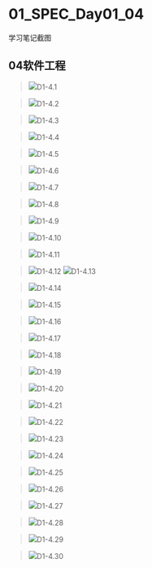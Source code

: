 # 01_SPEC_Day01_04
学习笔记截图<br>


## 04软件工程

>![](http://m.qpic.cn/psc?/V10W2BF90tc8Q9/4YNML3SP3kohrZcOJ8e1ul589isGO80eLtTQ4C5vAj3nJZPFkyaihM6PN7mDuWNCHjWWOnnDZ6bxM5kiZUXRK3lwsSkmYWkCIPjNAZHqWt4!/b&bo=8gDUAAAAAAADBwQ!&rf=viewer_4)D1-4.1

>![](http://m.qpic.cn/psc?/V10W2BF90tc8Q9/4YNML3SP3kohrZcOJ8e1ut8Ln6hAIHKLuSHQ.Hew8LqtWX.CrBJ4stSSowgFUvEUSbr2Ah0FHcZVFMyrc.9L4KhoiROyCVmRqsSWg4fvc2o!/b&bo=JAKiAQAAAAADF7c!&rf=viewer_4)D1-4.2

>![](http://m.qpic.cn/psc?/V10W2BF90tc8Q9/4YNML3SP3kohrZcOJ8e1uvB7cS4Zef5xAvPM1KgYcAV0tDQFzgLBrHoJpx.oTN5aNlsKbOpKn9aP6uw94PNBXj50XcQn.roAJiCGUOFnBQ8!/b&bo=eAKjAAAAAAADF.s!&rf=viewer_4)D1-4.3

>![](http://m.qpic.cn/psc?/V10W2BF90tc8Q9/4YNML3SP3kohrZcOJ8e1umtxXAGH47FNTeTTmep90YazX1p125lbtw1WqFr.qLnCZr7X7dRZM4insO6qEJxEh8JcsBhPMJWDOXwmN6yO1E8!/b&bo=dAJ6AQAAAAADJw8!&rf=viewer_4)D1-4.4

>![](http://m.qpic.cn/psc?/V10W2BF90tc8Q9/4YNML3SP3kohrZcOJ8e1umnfamAcL6RTXqTjDA2R89XpNZ3eIOyJ98VE2.9QRLkDH9bGGwGDa5fdYT3tmU3oiNpmWU1dMYKmRd80zp61W9w!/b&bo=xgIvAQAAAAADJ.g!&rf=viewer_4)D1-4.5

>![](http://m.qpic.cn/psc?/V10W2BF90tc8Q9/4YNML3SP3kohrZcOJ8e1uj*hgW3ooNaIWeZyQvi32GwA5faRyJOg5yOypPPav9aE3AHdppxlOYJoggpTHGCkXn*kIMEH0uJdcek1DYT*VqU!/b&bo=xwLmAAAAAAADJyE!&rf=viewer_4)D1-4.6

>![](http://m.qpic.cn/psc?/V10W2BF90tc8Q9/4YNML3SP3kohrZcOJ8e1um2CGXOFNZIdanBC0ZIat*T.x075tCqUccrglUOcCVyLGolNfpR0bjA6VluVw64y*.OUIV8SBcexnwaiXUsaT2w!/b&bo=xwKpAQAAAAADN38!&rf=viewer_4)D1-4.7

>![](http://m.qpic.cn/psc?/V10W2BF90tc8Q9/4YNML3SP3kohrZcOJ8e1uuKYxh0MAYsqLtJw7pnn*2OiYnI*eiBKYmbbsLWWbCgphakRv5wcWL5u3BLYWCPPVBVLpQmXNuHpELTzzUP16J4!/b&bo=sgJTAQAAAAADF9A!&rf=viewer_4)D1-4.8

>![](http://m.qpic.cn/psc?/V10W2BF90tc8Q9/4YNML3SP3kohrZcOJ8e1unOjmUUqeman2TbkC*bgP0NEoeSolbkhd4UNSI8etGVIIqpbmxtuw.1BR7RZKIt0v7QhTmHfCVYULxvjWWOebus!/b&bo=1ALBAQAAAAADJxQ!&rf=viewer_4)D1-4.9

>![](http://m.qpic.cn/psc?/V10W2BF90tc8Q9/4YNML3SP3kohrZcOJ8e1ukEPmTdz8ZwmqrYf7rJL6QDi.W1w4EXrGBHpLaMe99iL8U0I.Fi5kJHoSq*iHy9VQBb18SchI62zmeaNDjmq970!/b&bo=nwKQAQAAAAADNx4!&rf=viewer_4)D1-4.10

>![](http://m.qpic.cn/psc?/V10W2BF90tc8Q9/4YNML3SP3kohrZcOJ8e1ump1xXGIztiACnxheH7BXLZB7eo6mf6yS*PmzV9SEm*Q2YqzbhXJGFVdfAWNgouk*j5UgrZsWwm08RF4gmq0gyg!/b&bo=BAK5AAAAAAADF40!&rf=viewer_4)D1-4.11

>![](http://m.qpic.cn/psc?/V10W2BF90tc8Q9/4YNML3SP3kohrZcOJ8e1urW*RlZvn07QJZkznBuz0g0rUqovwvCtact1auSD6PwBorgqgFwl6tGyu*lBQawkeukJO8W7bs2Z9gDMyl4hddM!/b&bo=5wHPAAAAAAADFxs!&rf=viewer_4)D1-4.12
>![](http://m.qpic.cn/psc?/V10W2BF90tc8Q9/4YNML3SP3kohrZcOJ8e1uluVg07IDGSjqRu9bjXcFtdYhYCpOQmfmkCYhS5msELlY9mfJ0QOkguBYr5kle2TesvfBN9URNGzknaT6xrnfko!/b&bo=ZgIxAQAAAAADF2Y!&rf=viewer_4)D1-4.13 

>![](http://m.qpic.cn/psc?/V10W2BF90tc8Q9/4YNML3SP3kohrZcOJ8e1uoDvo2TNyHdr4y4ZORxbtXUrqNsdcvVtMYs5NILr12IBBfd87Nm*A4XOB7MzuCJoFXd3*eOzY81sK17Qmdq4ie0!/b&bo=.AEWAQAAAAADF9w!&rf=viewer_4)D1-4.14

>![](http://m.qpic.cn/psc?/V10W2BF90tc8Q9/4YNML3SP3kohrZcOJ8e1uiea3l6HvlRR2qRgLQugds2KEPvm5TJDoXyIqiW7xaMemc3mDhFaI*9e2plsTfjc8DmVpYNcw8*p3oqe28vEvpk!/b&bo=oAJZAQAAAAADF8g!&rf=viewer_4)D1-4.15

>![](http://m.qpic.cn/psc?/V10W2BF90tc8Q9/4YNML3SP3kohrZcOJ8e1uko3vKO5W9nVmAEdXyphFmt8HuBaT*KmQlx4LwArTMDiezd9yloYozdVk0z3hJSF25LRKOxKLoK*Pm**Ge*Nrjw!/b&bo=rwEYAQAAAAADF4U!&rf=viewer_4)D1-4.16

>![](http://m.qpic.cn/psc?/V10W2BF90tc8Q9/4YNML3SP3kohrZcOJ8e1uhNwQE8cD2xNI2au9VP0DkPxJ.SEsklqkvjKiBpv3q8VFilB8RFsxFNcGbrZ.0jybL1wzvrcwNXfX3YvT8Gaf.Y!/b&bo=YgL0AAAAAAADF6Y!&rf=viewer_4)D1-4.17

>![](http://m.qpic.cn/psc?/V10W2BF90tc8Q9/4YNML3SP3kohrZcOJ8e1ujCZRF5WRg40kEF7meEPSNfzsyAyBRsjniTl3NlAPlE793ls8oSspe3dhVIh33DSWiiys*ngVl7m1ZV4DHkm2gE!/b&bo=bwLjAQAAAAADJ40!&rf=viewer_4)D1-4.18

>![](http://m.qpic.cn/psc?/V10W2BF90tc8Q9/4YNML3SP3kohrZcOJ8e1unlolFYEcoK9vQKiX9geoQYpH7tPiMoDWk*cLQglRiap*9nBpdBO*B80FbmuGnc.SiuwZrWw8yZ1iz48fZVseM8!/b&bo=iQKEAQAAAAADJww!&rf=viewer_4)D1-4.19

>![](http://m.qpic.cn/psc?/V10W2BF90tc8Q9/4YNML3SP3kohrZcOJ8e1uqEanKqqcTFgMYgSpo5wuVkAIFf6ok0Bo3OPR1cyjjzE84sEDMmSzHw.E2MaCOerulPhfuvXKqmw.f8ZFB5qa5I!/b&bo=MAMjAgAAAAADFyA!&rf=viewer_4)D1-4.20

>![](http://m.qpic.cn/psc?/V10W2BF90tc8Q9/4YNML3SP3kohrZcOJ8e1ulkM1i7vWJSwwIihK1gEXbxFRI6iZAQeGjMfCvveG.fMOvqXlQqMNjY5b3jT1sS8c0NyBrq3NpYeErfPHgUqFPc!/b&bo=AgImAQAAAAADFxU!&rf=viewer_4)D1-4.21

>![](http://m.qpic.cn/psc?/V10W2BF90tc8Q9/4YNML3SP3kohrZcOJ8e1uqovvM.f01YgJH01D28sCZyWhI*m.jFJjAro3qAGitnX.2FXIn9sggdql7UZkoHxmlOmF4F1Lr510rFOJNDk.FE!/b&bo=bwKUAQAAAAADJ*o!&rf=viewer_4)D1-4.22

>![](http://m.qpic.cn/psc?/V10W2BF90tc8Q9/4YNML3SP3kohrZcOJ8e1ujNMwzePdUt7d7pnnT1lZ1QYiOjCc6ICsnqKewW6GZJ.79Uj6cfj2f4w2C2MuuvR2ITeUa9V4L43RpVAIl3QEi4!/b&bo=DwLNAQAAAAADF*M!&rf=viewer_4)D1-4.23

>![](http://m.qpic.cn/psc?/V10W2BF90tc8Q9/4YNML3SP3kohrZcOJ8e1uk4y1kn7rcCeAq5YC1FvSSECuZbUQOqrpKw5IEI2wvOq71W06SixKRfLT4mLfCHegMQyL7vtQjBxErrxs8CmtMw!/b&bo=vgJyAQAAAAADJ80!&rf=viewer_4)D1-4.24

>![](http://m.qpic.cn/psc?/V10W2BF90tc8Q9/4YNML3SP3kohrZcOJ8e1utopc2ap3QNw3XkeilsauNivllazPl3vVubrsmyZFXg8tv3eE3YrPXBRuYMOPZjolcnnD4mAaGiJtNEaWP*d.vU!/b&bo=vgLAAQAAAAADN28!&rf=viewer_4)D1-4.25

>![](http://m.qpic.cn/psc?/V10W2BF90tc8Q9/4YNML3SP3kohrZcOJ8e1umkC81.4xYNaXnqulkKuPM7LyB.zFTx3Yf0qX6j*Sk.uMrnAjXfy0QY4EYoB12B3r*QnIP.Nr1ISc9.izvbCLf0!/b&bo=RQKvAQAAAAADJ.s!&rf=viewer_4)D1-4.26

>![](http://m.qpic.cn/psc?/V10W2BF90tc8Q9/4YNML3SP3kohrZcOJ8e1uq*4jFvk7mCYM8UtIQv5lDZqOEHQ*QeVGlA7oFxSbK0cqi0qGBOVJRjKitTqXBoD3LJwKw1eLyV.gJf68xXj5WA!/b&bo=YgKoAQAAAAADJ8s!&rf=viewer_4)D1-4.27

>![](http://m.qpic.cn/psc?/V10W2BF90tc8Q9/4YNML3SP3kohrZcOJ8e1uu*f1QQg8qIP.nJLfem.WaXHrha9OimFODTDH0QqyIDDfwTralyWLQ*Vwg6IifPQAhDlSc06odNAS.Jh4BcJnwk!/b&bo=4gBwAAAAAAADF6A!&rf=viewer_4)D1-4.28

>![](http://m.qpic.cn/psc?/V10W2BF90tc8Q9/4YNML3SP3kohrZcOJ8e1ulR2uGDQgpvnAaHm2HK2HfRwe5HnWuTHeudEF.8wMpn*I9GHaBIqOM92cvLBd.bEei7PpWI9EDa3Ci8OYiJLM9g!/b&bo=AwIbAgAAAAADJxo!&rf=viewer_4)D1-4.29

>![](http://m.qpic.cn/psc?/V10W2BF90tc8Q9/4YNML3SP3kohrZcOJ8e1uie9kfo3xXHsURlb2KWB8dRENWnkctqccuc*D4b9p3pBBcyjdgR90h56*ndwMp4XrXlYf3ZDTyebyiDRKU1M6dg!/b&bo=ewHHAAAAAAADF48!&rf=viewer_4)D1-4.30
